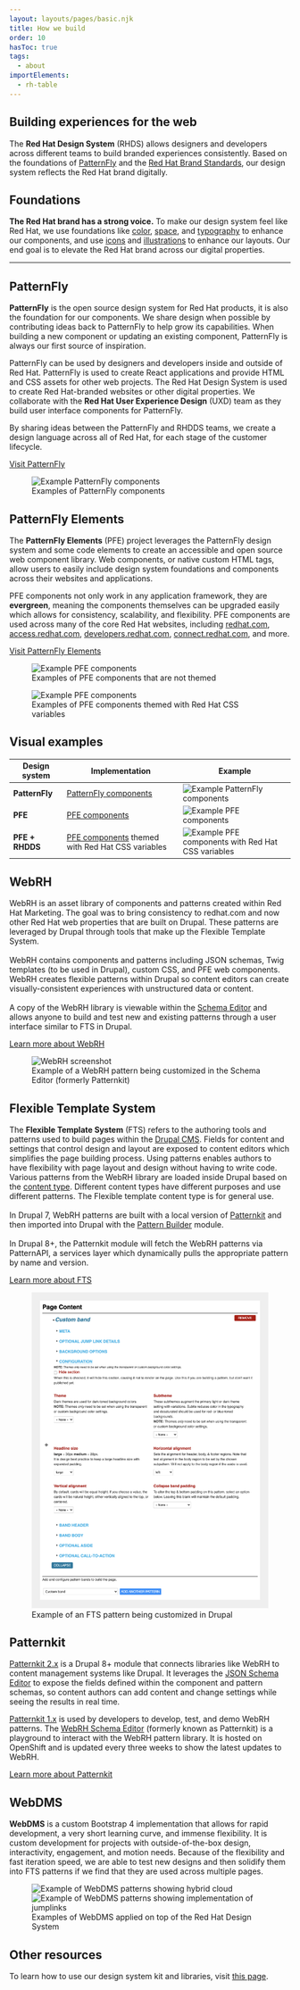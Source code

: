 ```yaml
---
layout: layouts/pages/basic.njk
title: How we build
order: 10
hasToc: true
tags:
  - about
importElements:
  - rh-table  
---
```


<link rel="stylesheet" href="{{ '/assets/packages/@rhds/elements/elements/rh-table/rh-table-lightdom.css' | url }}">


## Building experiences for the web

The <strong>Red Hat Design System</strong> (RHDS) allows designers and developers across different teams to build branded experiences consistently. Based on the foundations of <a href="https://www.patternfly.org/v4/" target="_blank">PatternFly</a> and the <a href="https://www.redhat.com/en/about/brand/standards" target="_blank">Red Hat Brand Standards</a>, our design system reflects the Red&nbsp;Hat brand digitally.


## Foundations

<strong>The Red Hat brand has a strong voice.</strong> To make our design system feel like Red Hat, we use foundations like <a href="../../foundations/color">color</a>, <a href="../../foundations/spacing">space</a>, and <a href="../../foundations/typography">typography</a> to enhance our components, and use <a href="https://www.redhat.com/en/about/brand/standards/icons" target="_blank">icons</a> and <a href="https://www.redhat.com/en/about/brand/standards/illustration" target="_blank">illustrations</a> to enhance our layouts. Our end goal is to elevate the Red Hat brand across our digital properties.


<hr>


## PatternFly

<strong>PatternFly</strong> is the open source design system for Red Hat products, it is also the foundation for our components. We share design when possible by contributing ideas back to PatternFly to help grow its capabilities. When building a new component or updating an existing component, PatternFly is always our first source of inspiration.

PatternFly can be used by designers and developers inside and outside of Red Hat. PatternFly is used to create React applications and provide HTML and CSS assets for other web projects. The Red Hat Design System is used to create Red Hat-branded websites or other digital properties. We collaborate with the <strong>Red Hat User Experience Design</strong> (UXD) team as they build user interface components for PatternFly.

By sharing ideas between the PatternFly and RHDDS teams, we create a design language across all of Red Hat, for each stage of the customer lifecycle.

<rh-cta>
  <a href="https://www.patternfly.org/v4/" target="_blank">Visit PatternFly</a>
</rh-cta>

<uxdot-example variant="full" no-border alignment="left">
  <figure>
    <img src="{{ '/assets/about/how-we-build/patternfly.svg' | url }}" alt="Example PatternFly components">
    <figcaption>Examples of PatternFly components</figcaption>
  </figure>
</uxdot-example>


## PatternFly Elements

The <strong>PatternFly Elements</strong> (PFE) project leverages the PatternFly design system and some code elements to create an accessible and open source web component library. Web components, or native custom HTML tags, allow users to easily include design system foundations and components across their websites and applications.

PFE components not only work in any application framework, they are <strong>evergreen</strong>, meaning the components themselves can be upgraded easily which allows for consistency, scalability, and flexibility. PFE components are used across many of the core Red Hat websites, including <a href="https://www.redhat.com/en" target="_blank">redhat.com</a>, <a href="https://access.redhat.com/" target="_blank">access.redhat.com</a>, <a href="https://developers.redhat.com/" target="_blank">developers.redhat.com</a>, <a href="https://connect.redhat.com/" target="_blank">connect.redhat.com</a>, and more.

<rh-cta>
  <a href="https://patternflyelements.com/" target="_blank">Visit PatternFly Elements</a>
</rh-cta>
<div class="grid sm-two-columns">
  <uxdot-example variant="full" no-border alignment="left">
    <figure>
      <img src="{{ '/assets/about/how-we-build/patternfly-elements.svg' | url }}" alt="Example PFE components">
      <figcaption>Examples of PFE components that are not themed</figcaption>
    </figure>
  </uxdot-example>
  <uxdot-example variant="full" no-border alignment="left">
    <figure>
      <img src="{{ '/assets/about/how-we-build/patternfly-elements-rh-themed.svg' | url }}" alt="Example PFE components">
      <figcaption>Examples of PFE components themed with Red Hat CSS variables</figcaption>
    </figure>
  </uxdot-example>
</div>


## Visual examples

<rh-table>
  <table>
    <thead>
      <tr>
        <th scope="col" data-label="Design System">Design system</th>
        <th scope="col" data-label="Implementation">Implementation</th>
        <th scope="col" data-label="Example">Example</th>
      </tr>
    </thead>
    <tbody>
      <tr>
        <td data-label="Design System">
          <strong>PatternFly</strong>
        </td>
        <td data-label="Implementation">
          <a href="https://www.patternfly.org/v4/" target="_blank">PatternFly components</a>
        </td>
        <td data-label="Example"><img src="{{ '/assets/about/how-we-build/table-patternfly.svg' | url }}" alt="Example PatternFly components"></td>
      </tr>
      <tr>
        <td data-label="Design System">
          <strong>PFE</strong>
        </td>
        <td data-label="Implementation">
          <a href="https://patternflyelements.com/components/" target="_blank">PFE components</a>
        </td>
        <td data-label="Example"><img src="{{ '/assets/about/how-we-build/table-pfe.svg' | url }}" alt="Example PFE components"></td>
      </tr>
      <tr>
        <td data-label="Design System">
          <strong>PFE + RHDDS</strong>
        </td>
        <td data-label="Implementation">
          <a href="https://patternflyelements.com/components/" target="_blank">PFE components</a> themed with Red Hat CSS variables</td>
        <td data-label="Example"><img src="{{ '/assets/about/how-we-build/table-pfe-rh.svg' | url }}" alt="Example PFE components with Red Hat CSS variables"></td>
      </tr>
    </tbody>
  </table>
</rh-table>


<div id="webrh-section" class="grid sm-two-columns">
  <div>
    <h2 id="webrh">WebRH</h2>
    <p>WebRH is an asset library of components and patterns created within Red Hat Marketing. The goal was to bring consistency to redhat.com and now other Red Hat web properties that are built on Drupal. These patterns are leveraged by Drupal through tools that make up the Flexible Template System.<br/><br/>WebRH contains components and patterns including JSON schemas, Twig templates (to be used in Drupal), custom CSS, and PFE web components. WebRH creates flexible patterns within Drupal so content editors can create visually-consistent experiences with unstructured data or content.<br/><br/>A copy of the WebRH library is viewable within the <a href="https://webrh-patternkit.int.open.paas.redhat.com/schema/pattern_page" target="_blank">Schema Editor</a> and allows anyone to build and test new and existing patterns through a user interface similar to FTS in Drupal.</p>
    <rh-cta>
      <a href="https://gitlab.corp.redhat.com/uxdd/webrh" target="_blank">Learn more about WebRH</a>
    </rh-cta>
  </div>
  <div>
    <uxdot-example variant="full" no-border alignment="left">
      <figure>
        <img src="{{ '/assets/about/how-we-build/webrh.png' | url }}" alt="WebRH screenshot">
        <figcaption>Example of a WebRH pattern being customized in the Schema Editor (formerly Patternkit)</figcaption>
      </figure>
    </uxdot-example>
  </div>
</div>

<div id="flexible-template-system-section" class="grid sm-two-columns">
  <div>
    <h2 id="flexible-template-system">Flexible Template System</h2>
    <p>The <strong>Flexible Template System</strong> (FTS) refers to the authoring tools and patterns used to build pages within the <a href="https://www.drupal.org/" target="_blank">Drupal CMS</a>. Fields for content and settings that control design and layout are exposed to content editors which simplifies the page building process. Using patterns enables authors to have flexibility with page layout and design without having to write code. Various patterns from the WebRH library are loaded inside Drupal based on the <a href="https://source.redhat.com/groups/public/redhatcom/redhatcom_wiki/drupal_content_type_training__documentation_hub" target="_blank">content type</a>. Different content types have different purposes and use different patterns. The Flexible template content type is for general use.<br><br>In Drupal 7, WebRH patterns are built with a local version of <a href="https://www.drupal.org/project/patternkit" target="_blank">Patternkit</a> and then imported into Drupal with the <a href="https://www.drupal.org/project/patternbuilder" target="_blank">Pattern Builder</a> module.<br><br>In Drupal 8+, the Patternkit module will fetch the WebRH patterns via PatternAPI, a services layer which dynamically pulls the appropriate pattern by name and version.</p>
    <rh-cta>
      <a href="https://source.redhat.com/departments/marketing/digitalmarketingstrategy/flexibletemplatingsystem" target="_blank">Learn more about FTS</a>
    </rh-cta>
  </div>
  <div>
    <uxdot-example variant="full" no-border alignment="left">
      <figure>
        <img src="/assets/about/how-we-build/flexible-template-system.png" alt="FTS screenshot">
        <figcaption>Example of an FTS pattern being customized in Drupal</figcaption>
      </figure>
    </uxdot-example>
  </div>
</div>


## Patternkit

<a href="https://www.drupal.org/project/patternkit" target="_blank">Patternkit 2.x</a> is a Drupal 8+ module that connects libraries like WebRH to content management systems like Drupal. It leverages the <a href="https://github.com/json-editor/json-editor" target="_blank">JSON Schema Editor</a> to expose the fields defined within the component and pattern schemas, so content authors can add content and change settings while seeing the results in real time.

<a href="https://github.com/PatternBuilder/pattern-kit" target="_blank">Patternkit 1.x</a> is used by developers to develop, test, and demo WebRH patterns. The <a href="https://webrh-patternkit.int.open.paas.redhat.com/schema/pattern_page" target="_blank">WebRH Schema Editor</a> (formerly known as Patternkit) is a playground to interact with the WebRH pattern library. It is hosted on OpenShift and is updated every three weeks to show the latest updates to WebRH.

<rh-cta>
  <a href="https://url.corp.redhat.com/webrh-schema-editor" target="_blank">Learn more about Patternkit</a>
</rh-cta>


## WebDMS

<strong>WebDMS</strong> is a custom Bootstrap 4 implementation that allows for rapid development, a very short learning curve, and immense flexibility. It is custom development for projects with outside-of-the-box design, interactivity, engagement, and motion needs. Because of the flexibility and fast iteration speed, we are able to test new designs and then solidify them into FTS patterns if we find that they are used across multiple pages.

<uxdot-example variant="full" no-border alignment="left">
  <figure class="grid sm-two-columns">
    <img src="{{ '/assets/about/how-we-build/webdms-1.png' | url }}" alt="Example of WebDMS patterns showing hybrid cloud">
    <img src="{{ '/assets/about/how-we-build/webdms-2.png' | url }}" alt="Example of WebDMS patterns showing implementation of jumplinks">
    <figcaption>Examples of WebDMS applied on top of the Red Hat Design System</figcaption>
  </figure>
</uxdot-example>


<uxdot-feedback>
  <h2>Other resources</h2>
  <p>To learn how to use our design system kit and libraries, visit <a href="/get-started/">this page</a>.</p>
</uxdot-feedback>
